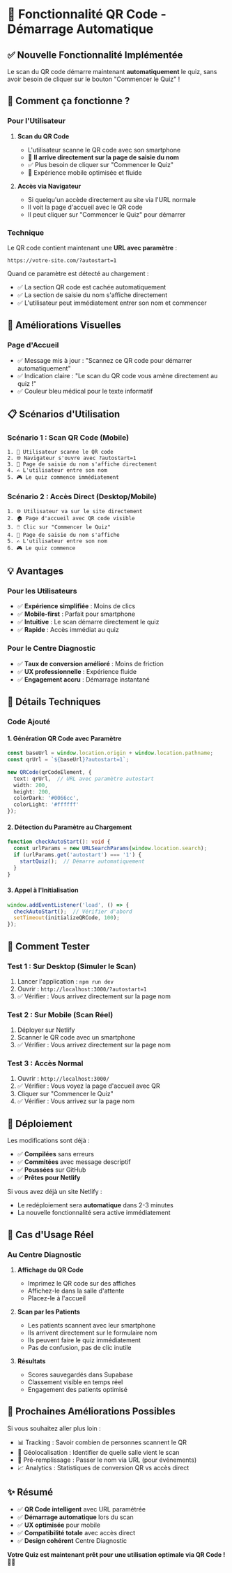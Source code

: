# 📱 Fonctionnalité QR Code - Démarrage Automatique

## ✅ Nouvelle Fonctionnalité Implémentée

Le scan du QR code démarre maintenant **automatiquement** le quiz, sans avoir besoin de cliquer sur le bouton "Commencer le Quiz" !

## 🎯 Comment ça fonctionne ?

### Pour l'Utilisateur

1. **Scan du QR Code**
   - L'utilisateur scanne le QR code avec son smartphone
   - 📱 **Il arrive directement sur la page de saisie du nom**
   - ✅ Plus besoin de cliquer sur "Commencer le Quiz"
   - 🚀 Expérience mobile optimisée et fluide

2. **Accès via Navigateur**
   - Si quelqu'un accède directement au site via l'URL normale
   - Il voit la page d'accueil avec le QR code
   - Il peut cliquer sur "Commencer le Quiz" pour démarrer

### Technique

Le QR code contient maintenant une **URL avec paramètre** :
```
https://votre-site.com/?autostart=1
```

Quand ce paramètre est détecté au chargement :
- ✅ La section QR code est cachée automatiquement
- ✅ La section de saisie du nom s'affiche directement
- ✅ L'utilisateur peut immédiatement entrer son nom et commencer

## 🎨 Améliorations Visuelles

### Page d'Accueil
- ✅ Message mis à jour : "Scannez ce QR code pour démarrer automatiquement"
- ✅ Indication claire : "Le scan du QR code vous amène directement au quiz !"
- ✅ Couleur bleu médical pour le texte informatif

## 📋 Scénarios d'Utilisation

### Scénario 1 : Scan QR Code (Mobile)
```
1. 📱 Utilisateur scanne le QR code
2. 🌐 Navigateur s'ouvre avec ?autostart=1
3. 👤 Page de saisie du nom s'affiche directement
4. ✍️ L'utilisateur entre son nom
5. 🎮 Le quiz commence immédiatement
```

### Scénario 2 : Accès Direct (Desktop/Mobile)
```
1. 🌐 Utilisateur va sur le site directement
2. 🏠 Page d'accueil avec QR code visible
3. 🖱️ Clic sur "Commencer le Quiz"
4. 👤 Page de saisie du nom s'affiche
5. ✍️ L'utilisateur entre son nom
6. 🎮 Le quiz commence
```

## 💡 Avantages

### Pour les Utilisateurs
- ✅ **Expérience simplifiée** : Moins de clics
- ✅ **Mobile-first** : Parfait pour smartphone
- ✅ **Intuitive** : Le scan démarre directement le quiz
- ✅ **Rapide** : Accès immédiat au quiz

### Pour le Centre Diagnostic
- ✅ **Taux de conversion amélioré** : Moins de friction
- ✅ **UX professionnelle** : Expérience fluide
- ✅ **Engagement accru** : Démarrage instantané

## 🔧 Détails Techniques

### Code Ajouté

#### 1. Génération QR Code avec Paramètre
```typescript
const baseUrl = window.location.origin + window.location.pathname;
const qrUrl = `${baseUrl}?autostart=1`;

new QRCode(qrCodeElement, {
  text: qrUrl,  // URL avec paramètre autostart
  width: 200,
  height: 200,
  colorDark: '#0066cc',
  colorLight: '#ffffff'
});
```

#### 2. Détection du Paramètre au Chargement
```typescript
function checkAutoStart(): void {
  const urlParams = new URLSearchParams(window.location.search);
  if (urlParams.get('autostart') === '1') {
    startQuiz();  // Démarre automatiquement
  }
}
```

#### 3. Appel à l'Initialisation
```typescript
window.addEventListener('load', () => {
  checkAutoStart();  // Vérifier d'abord
  setTimeout(initializeQRCode, 100);
});
```

## 🧪 Comment Tester

### Test 1 : Sur Desktop (Simuler le Scan)
1. Lancer l'application : `npm run dev`
2. Ouvrir : `http://localhost:3000/?autostart=1`
3. ✅ Vérifier : Vous arrivez directement sur la page nom

### Test 2 : Sur Mobile (Scan Réel)
1. Déployer sur Netlify
2. Scanner le QR code avec un smartphone
3. ✅ Vérifier : Vous arrivez directement sur la page nom

### Test 3 : Accès Normal
1. Ouvrir : `http://localhost:3000/`
2. ✅ Vérifier : Vous voyez la page d'accueil avec QR
3. Cliquer sur "Commencer le Quiz"
4. ✅ Vérifier : Vous arrivez sur la page nom

## 🚀 Déploiement

Les modifications sont déjà :
- ✅ **Compilées** sans erreurs
- ✅ **Commitées** avec message descriptif
- ✅ **Poussées** sur GitHub
- ✅ **Prêtes pour Netlify**

Si vous avez déjà un site Netlify :
- Le redéploiement sera **automatique** dans 2-3 minutes
- La nouvelle fonctionnalité sera active immédiatement

## 📱 Cas d'Usage Réel

### Au Centre Diagnostic

1. **Affichage du QR Code**
   - Imprimez le QR code sur des affiches
   - Affichez-le dans la salle d'attente
   - Placez-le à l'accueil

2. **Scan par les Patients**
   - Les patients scannent avec leur smartphone
   - Ils arrivent directement sur le formulaire nom
   - Ils peuvent faire le quiz immédiatement
   - Pas de confusion, pas de clic inutile

3. **Résultats**
   - Scores sauvegardés dans Supabase
   - Classement visible en temps réel
   - Engagement des patients optimisé

## 🎯 Prochaines Améliorations Possibles

Si vous souhaitez aller plus loin :
- 📊 Tracking : Savoir combien de personnes scannent le QR
- 📍 Géolocalisation : Identifier de quelle salle vient le scan
- 👥 Pré-remplissage : Passer le nom via URL (pour événements)
- 📈 Analytics : Statistiques de conversion QR vs accès direct

## ✨ Résumé

- ✅ **QR Code intelligent** avec URL paramétrée
- ✅ **Démarrage automatique** lors du scan
- ✅ **UX optimisée** pour mobile
- ✅ **Compatibilité totale** avec accès direct
- ✅ **Design cohérent** Centre Diagnostic

**Votre Quiz est maintenant prêt pour une utilisation optimale via QR Code !** 📱✨

